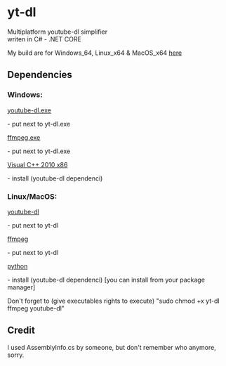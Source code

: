 # yt-dl
Multiplatform youtube-dl simplifier<br>
writen in C# - .NET CORE

My build are for Windows_64, Linux_x64 & MacOS_x64 <a href="https://github.com/KoleckOLP/yt-dl/releases">here</a><br>

<h2>Dependencies</h2>
<h3>Windows:</h3>
<a href="https://youtube-dl.org/">youtube-dl.exe</a><p> - put next to yt-dl.exe</p>
<a href="https://ffbinaries.com/downloads">ffmpeg.exe</a><p> - put next to yt-dl.exe</p>
<a href="https://www.microsoft.com/en-us/download/confirmation.aspx?id=5555">Visual C++ 2010 x86</a><p> - install (youtube-dl dependenci)</p>
<h3>Linux/MacOS:</h3>
<a href="https://youtube-dl.org/">youtube-dl</a><p> - put next to yt-dl</p>
<a href="https://ffbinaries.com/downloads">ffmpeg</a><p> - put next to yt-dl</p>
<a href="https://www.python.org/downloads/">python</a><p> - install (youtube-dl dependenci) [you can install from your package manager]</p>
Don't forget to (give executables rights to execute) "sudo chmod +x yt-dl ffmpeg youtube-dl"

<h2>Credit</h2>
I used AssemblyInfo.cs by someone, but don't remember who anymore, sorry.
